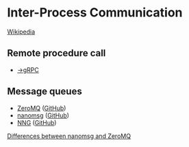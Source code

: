 # Inter-Process Communication
[Wikipedia](https://en.wikipedia.org/wiki/Inter-process_communication)

## Remote procedure call
- [→gRPC](https://github.com/Chaoses-Ib/Networks/blob/main/Application/HTTP/gRPC.md)

## Message queues
- [ZeroMQ](https://zeromq.org/) ([GitHub](https://github.com/zeromq/libzmq))
- [nanomsg](https://nanomsg.org/) ([GitHub](https://github.com/nanomsg/nanomsg))
- [NNG](https://nng.nanomsg.org/) ([GitHub](https://github.com/nanomsg/nng))

[Differences between nanomsg and ZeroMQ](https://nanomsg.org/documentation-zeromq.html)
